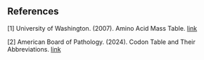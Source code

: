 ## References

[1] University of Washington. (2007). Amino Acid Mass Table. [link](https://proteomicsresource.washington.edu/protocols06/masses.php)

[2] American Board of Pathology. (2024). Codon Table and Their Abbreviations. [link](https://abpath.org/wp-content/uploads/2024/02/Codon_Table.pdf)
